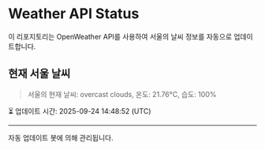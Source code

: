 
# Weather API Status

이 리포지토리는 OpenWeather API를 사용하여 서울의 날씨 정보를 자동으로 업데이트합니다.

## 현재 서울 날씨
> 서울의 현재 날씨: overcast clouds, 온도: 21.76°C, 습도: 100%

⏳ 업데이트 시간: 2025-09-24 14:48:52 (UTC)

---
자동 업데이트 봇에 의해 관리됩니다.
